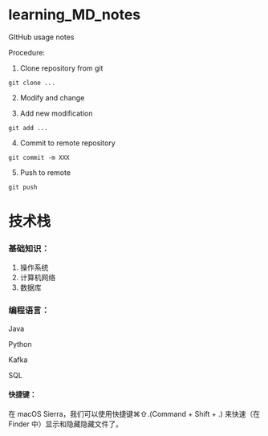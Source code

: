 # learning_MD_notes
GItHub usage notes



Procedure:

1. Clone repository from git

```shell
git clone ...
```

2. Modify and change

3. Add new modification

```shell
git add ...
```

4. Commit to remote repository

```shell
git commit -m XXX
```

5. Push to remote

```shell
git push
```



# 技术栈

### 基础知识：

1. 操作系统
2. 计算机网络
3. 数据库

### 编程语言：

Java

Python

Kafka

SQL



#### 快捷键：

在 macOS Sierra，我们可以使用快捷键⌘⇧.(Command + Shift + .) 来快速（在 Finder 中）显示和隐藏隐藏文件了。
